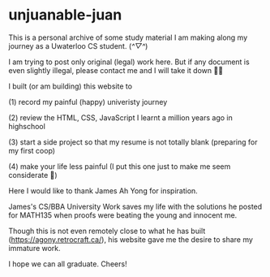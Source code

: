 # unjuanable-juan
This is a personal archive of some study material I am making along my journey as a Uwaterloo CS student. (*^▽^*)

I am trying to post only original (legal) work here. But if any document is even slightly illegal, please contact me and I will take it down 🖤🖤

I built (or am building) this website to 

(1) record my painful (happy) univeristy journey

(2) review the HTML, CSS, JavaScript I learnt a million years ago in highschool

(3) start a side project so that my resume is not totally blank (preparing for my first coop)

(4) make your life less painful (I put this one just to make me seem considerate 👀)


Here I would like to thank James Ah Yong for inspiration. 

James's CS/BBA University Work saves my life with the solutions he posted for MATH135 when proofs were beating the young and innocent me. 

Though this is not even remotely close to what he has built (https://agony.retrocraft.ca/), his website gave me the desire to share my immature work. 


I hope we can all graduate. Cheers!
